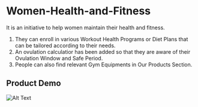 # Women-Health-and-Fitness

It is an initiative to help women maintain their health and fitness. 
1. They can enroll in various Workout Health Programs or Diet Plans that can be tailored according to their needs.
2. An ovulation calculatior has been added so that they are aware of their Ovulation Window and Safe Period. 
3. People can also find relevant Gym Equipments in Our Products Section.


## Product Demo

![Alt Text](https://github.com/aastha2912/Women-Health-and-Fitness/blob/main/WomenHealthandFitnessWIT.gif)
